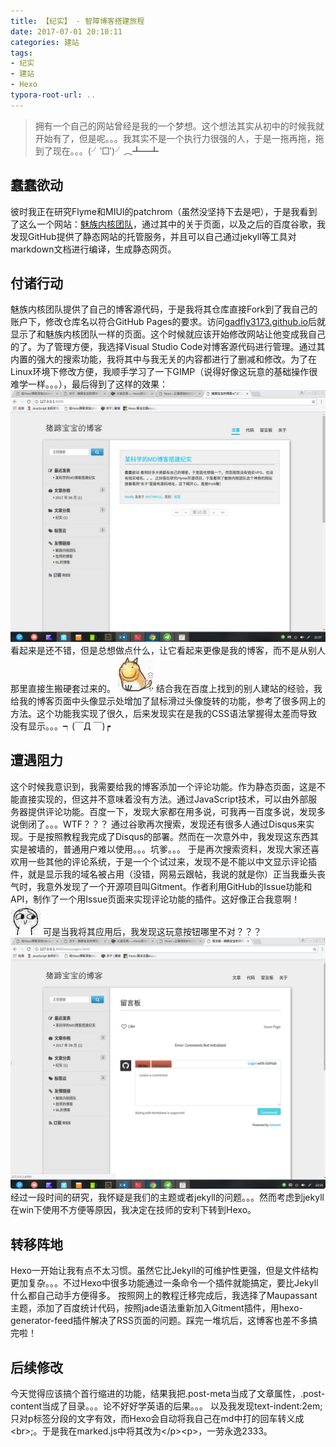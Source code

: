 ```yaml
---
title: 【纪实】 - 智障博客搭建旅程
date: 2017-07-01 20:10:11
categories: 建站
tags:
- 纪实
- 建站
- Hexo
typora-root-url: ..
---
```

>拥有一个自己的网站曾经是我的一个梦想。这个想法其实从初中的时候我就开始有了，但是呢。。。我其实不是一个执行力很强的人，于是一拖再拖，拖到了现在。。。(╯‵□′)╯︵┻━┻

<!-- more -->

## 蠢蠢欲动

彼时我正在研究Flyme和MIUI的patchrom（虽然没坚持下去是吧），于是我看到了这么一个网站：[魅族内核团队](http://kernel.meizu.com)，通过其中的关于页面，以及之后的百度谷歌，我发现GitHub提供了静态网站的托管服务，并且可以自己通过jekyll等工具对markdown文档进行编译，生成静态网页。

## 付诸行动

魅族内核团队提供了自己的博客源代码，于是我将其仓库直接Fork到了我自己的账户下，修改仓库名以符合GitHub Pages的要求。访问[gadfly3173.github.io](https://gadfly3173.github.io)后就显示了和魅族内核团队一样的页面。这个时候就应该开始修改网站让他变成我自己的了。为了管理方便，我选择Visual Studio Code对博客源代码进行管理。通过其内置的强大的搜索功能，我将其中与我无关的内容都进行了删减和修改。为了在Linux环境下修改方便，我顺手学习了一下GIMP（说得好像这玩意的基础操作很难学一样。。。），最后得到了这样的效果：
![jekyll_ver](/images/posts/2017/07/jekyll_ver.jpg)
看起来是还不错，但是总想做点什么，让它看起来更像是我的博客，而不是从别人那里直接生搬硬套过来的。
![huajidog](/images/posts/sticker/huajidog.gif)
结合我在百度上找到的别人建站的经验，我给我的博客页面中头像显示处增加了鼠标滑过头像旋转的功能，参考了很多网上的方法。这个功能我实现了很久，后来发现实在是我的CSS语法掌握得太差而导致没有显示。。。┑(￣Д ￣)┍

## 遭遇阻力

这个时候我意识到，我需要给我的博客添加一个评论功能。作为静态页面，这是不能直接实现的，但这并不意味着没有方法。通过JavaScript技术，可以由外部服务器提供评论功能。百度一下，发现大家都在用多说，可我再一百度多说，发现多说倒闭了。。。WTF？？？
通过谷歌再次搜索，发现还有很多人通过Disqus来实现。于是按照教程我完成了Disqus的部署。然而在一次意外中，我发现这东西其实是被墙的，普通用户难以使用。。。坑爹。。。
于是再次搜索资料，发现大家还喜欢用一些其他的评论系统，于是一个个试过来，发现不是不能以中文显示评论插件，就是显示我的域名被占用（没错，网易云跟帖，我说的就是你）正当我垂头丧气时，我意外发现了一个开源项目叫Gitment。作者利用GitHub的Issue功能和API，制作了一个用Issue页面来实现评论功能的插件。这好像正合我意啊！
![juezui](/images/posts/sticker/juezui.jpg)
可是当我将其应用后，我发现这玩意按钮哪里不对？？？
![gitment_bug](/images/posts/2017/07/gitment_bug.png)
经过一段时间的研究，我怀疑是我们的主题或者jekyll的问题。。。然而考虑到jekyll在win下使用不方便等原因，我决定在技师的安利下转到Hexo。

## 转移阵地

Hexo一开始让我有点不太习惯。虽然它比Jekyll的可维护性更强，但是文件结构更加复杂。。。不过Hexo中很多功能通过一条命令一个插件就能搞定，要比Jekyll什么都自己动手方便得多。
按照网上的教程迁移完成后，我选择了Maupassant主题，添加了百度统计代码，按照jade语法重新加入Gitment插件，用hexo-generator-feed插件解决了RSS页面的问题。踩完一堆坑后，这博客也差不多搞完啦！

## 后续修改

今天觉得应该搞个首行缩进的功能，结果我把.post-meta当成了文章属性，.post-content当成了目录。。。论不好好学英语的后果。。。
以及我发现text-indent:2em;只对p标签分段的文字有效，而Hexo会自动将我自己在md中打的回车转义成\<br\>;。于是我在marked.js中将其改为\</p\>\<p\>，一劳永逸2333。
